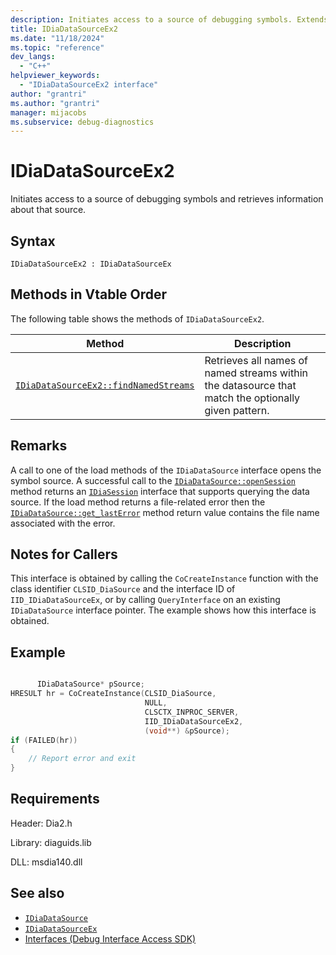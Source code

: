 ```yaml
---
description: Initiates access to a source of debugging symbols. Extends IDiaDataSource and IDiaDataSourceEx.
title: IDiaDataSourceEx2
ms.date: "11/18/2024"
ms.topic: "reference"
dev_langs:
  - "C++"
helpviewer_keywords:
  - "IDiaDataSourceEx2 interface"
author: "grantri"
ms.author: "grantri"
manager: mijacobs
ms.subservice: debug-diagnostics
---
```


# IDiaDataSourceEx2

Initiates access to a source of debugging symbols and retrieves information about that source.

## Syntax

`IDiaDataSourceEx2 : IDiaDataSourceEx`

## Methods in Vtable Order

The following table shows the methods of `IDiaDataSourceEx2`.

|Method|Description|
|------------|-----------------|
|[`IDiaDataSourceEx2::findNamedStreams`](../../debugger/debug-interface-access/idiadatasourceex2-findnamedstreams.md)|Retrieves all names of named streams within the datasource that match the optionally given pattern.|

## Remarks

A call to one of the load methods of the `IDiaDataSource` interface opens the symbol source. A successful call to the [`IDiaDataSource::openSession`](../../debugger/debug-interface-access/idiadatasource-opensession.md) method returns an [`IDiaSession`](../../debugger/debug-interface-access/idiasession.md) interface that supports querying the data source. If the load method returns a file-related error then the [`IDiaDataSource::get_lastError`](../../debugger/debug-interface-access/idiadatasource-get-lasterror.md) method return value contains the file name associated with the error.

## Notes for Callers

This interface is obtained by calling the `CoCreateInstance` function with the class identifier `CLSID_DiaSource` and the interface ID of `IID_IDiaDataSourceEx`, or by calling `QueryInterface` on an existing `IDiaDataSource` interface pointer. The example shows how this interface is obtained.

## Example

```c++

      IDiaDataSource* pSource;
HRESULT hr = CoCreateInstance(CLSID_DiaSource,
                              NULL,
                              CLSCTX_INPROC_SERVER,
                              IID_IDiaDataSourceEx2,
                              (void**) &pSource);
if (FAILED(hr))
{
    // Report error and exit
}
```

## Requirements

Header: Dia2.h

Library: diaguids.lib

DLL: msdia140.dll

## See also

- [`IDiaDataSource`](../../debugger/debug-interface-access/idiadatasource.md)
- [`IDiaDataSourceEx`](../../debugger/debug-interface-access/idiadatasourceex.md)
- [Interfaces (Debug Interface Access SDK)](../../debugger/debug-interface-access/interfaces-debug-interface-access-sdk.md)
